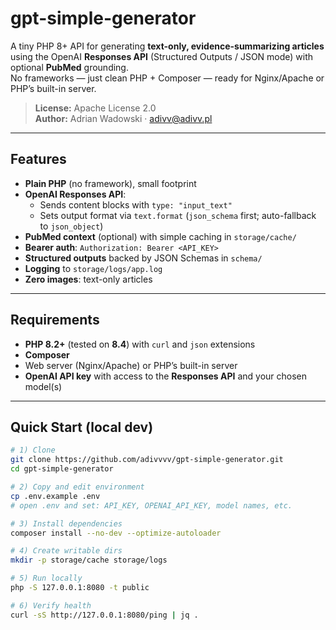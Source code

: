 # gpt-simple-generator

A tiny PHP 8+ API for generating **text-only, evidence-summarizing articles** using the OpenAI **Responses API** (Structured Outputs / JSON mode) with optional **PubMed** grounding.  
No frameworks — just clean PHP + Composer — ready for Nginx/Apache or PHP’s built-in server.

> **License:** Apache License 2.0  
> **Author:** Adrian Wadowski · <adivv@adivv.pl>

---

## Features

- **Plain PHP** (no framework), small footprint
- **OpenAI Responses API**:
  - Sends content blocks with `type: "input_text"`
  - Sets output format via `text.format` (`json_schema` first; auto-fallback to `json_object`)
- **PubMed context** (optional) with simple caching in `storage/cache/`
- **Bearer auth**: `Authorization: Bearer <API_KEY>`
- **Structured outputs** backed by JSON Schemas in `schema/`
- **Logging** to `storage/logs/app.log`
- **Zero images**: text-only articles

---

## Requirements

- **PHP 8.2+** (tested on **8.4**) with `curl` and `json` extensions
- **Composer**
- Web server (Nginx/Apache) or PHP’s built-in server
- **OpenAI API key** with access to the **Responses API** and your chosen model(s)

---

## Quick Start (local dev)

```bash
# 1) Clone
git clone https://github.com/adivvvv/gpt-simple-generator.git
cd gpt-simple-generator

# 2) Copy and edit environment
cp .env.example .env
# open .env and set: API_KEY, OPENAI_API_KEY, model names, etc.

# 3) Install dependencies
composer install --no-dev --optimize-autoloader

# 4) Create writable dirs
mkdir -p storage/cache storage/logs

# 5) Run locally
php -S 127.0.0.1:8080 -t public

# 6) Verify health
curl -sS http://127.0.0.1:8080/ping | jq .
